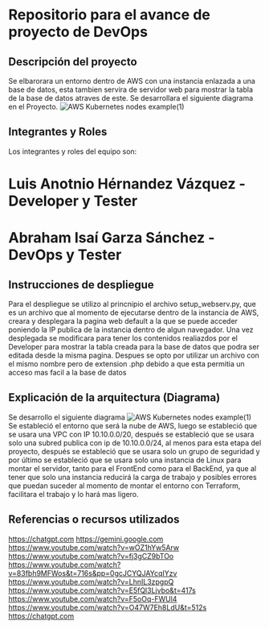 # Repositorio para el avance de proyecto de DevOps

## Descripción del proyecto
Se elbarorara un entorno dentro de AWS con una instancia enlazada a una base de datos, esta tambien servira de servidor web para mostrar la tabla de la base de datos atraves de este. Se desarrollara el siguiente diagrama en el Proyecto.
![AWS Kubernetes nodes example(1)](https://github.com/user-attachments/assets/ec69ea7e-3380-4349-8432-797e594c52d4)


## Integrantes y Roles
Los integrantes y roles del equipo son:
# Luis Anotnio Hérnandez Vázquez - Developer y Tester
# Abraham Isaí Garza Sánchez - DevOps y Tester

## Instrucciones de despliegue
Para el despliegue se utilizo al princnipio el archivo setup_webserv.py, que es un archivo que al momento de ejecutarse dentro de la instancia de AWS, creara y desplegara la pagina web default a la que se puede acceder poniendo la IP publica de la instancia dentro de algun navegador. Una vez desplegada se modificara para tener los contenidos realiazdos por el Developer para mostrar la tabla creada para la base de datos que podra ser editada desde la misma pagina. Despues se opto por utilizar un archivo con el mismo nombre pero de extension .php debido a que esta permitia un acceso mas facil a la base de datos

## Explicación de la arquitectura (Diagrama)
Se desarrollo el siguiente diagrama
![AWS Kubernetes nodes example(1)](https://github.com/user-attachments/assets/e9b5433d-c9e4-4f32-9ef3-bc7d9223971a)
Se estableció el entorno que será la nube de AWS, luego se estableció que se usara una VPC con IP 10.10.0.0/20, después se estableció que se usara solo una subred publica con ip de 10.10.0.0/24, al menos para esta etapa del proyecto, después se estableció que se usara solo un grupo de seguridad  y por último se estableció que se usara solo una instancia de Linux para montar el servidor, tanto para el FrontEnd como para el BackEnd, ya que al tener que solo una instancia reducirá la carga de trabajo y posibles errores que puedan suceder al momento de montar el entorno con Terraform, facilitara el trabajo y lo hará mas ligero.

## Referencias o recursos utilizados
https://chatgpt.com
https://gemini.google.com
https://www.youtube.com/watch?v=wOZ1hYw5Arw
https://www.youtube.com/watch?v=fj3gCZ9bTOo
https://www.youtube.com/watch?v=83fbh9MFWos&t=716s&pp=0gcJCYQJAYcqIYzv
https://www.youtube.com/watch?v=LhnIL3zpgpQ
https://www.youtube.com/watch?v=E5fQl3Ljvbo&t=417s
https://www.youtube.com/watch?v=F5oOq-FWUl4
https://www.youtube.com/watch?v=O47W7Eh8LdU&t=512s
https://chatgpt.com

